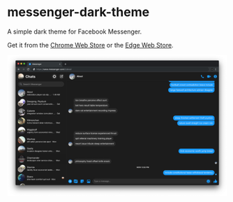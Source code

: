 # messenger-dark-theme
A simple dark theme for Facebook Messenger.

Get it from the [Chrome Web Store](https://chrome.google.com/webstore/detail/messenger-dark-theme/eobhfnijalkolbbmdoonheekjidkoojd) or the [Edge Web Store](https://microsoftedge.microsoft.com/addons/detail/messenger-dark-theme/nbmdlnmnhmjmaeokcnnkfeilhfhggnbo).

![Messenger Dark Theme example](./demo.png)
